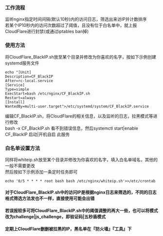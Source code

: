 ### 工作流程
监听nginx指定时间间隔(默认10秒)内的访问日志，筛选出来访IP并计数排序<br>
若某个IP10秒内的访问次数超过了阈值，且没有位于白名单中，就上报CloudFlare进行封禁(或通过iptables ban掉)
### 使用方法
将CloudFlare_BlackIP.sh放至某个目录并修改为你喜欢的名字，按如下示例创建systemd服务文件<br>
```
echo "[Unit]
Description=CF_BlackIP
After=rc-local.service
[Service]
Type=simple
ExecStart=bash /etc/nginx/CF_BlackIP.sh
Restart=always
[Install]
WantedBy=multi-user.target">/etc/systemd/system/CF_BlackIP.service
```
编辑CF_BlackIP.sh，将CloudFlare的相关信息，以及监听的日志，拉黑模式等进行修改<br>
bash -x CF_BlackIP.sh 看不到错误信息，然后systemctl start|enable CF_BlackIP 启动|开机自启 此服务

### 白名单设置方法
同样将whiteip.sh放至某个目录并修改为你喜欢的名字，填入白名单域名，其他的一般不需要更改<br>
然后按如下示例添加一条定时任务即可
```
echo '0/5 * * * * root bash bash /etc/nginx/whiteip.sh'>>/etc/crontab
```
#### 对于CloudFlare_BlackIP.sh中的访问IP是根据nginx日志来筛选的，不同的日志格式筛选方法发也不一样，直接使用可能会出错
#### 若误报较多可将CloudFlare_BlackIP.sh中的阈值调整的再大一些，也可以将模式改为challenge|js_challenge，即验证码|五秒盾模式
#### 定期上CloudFlare删删被拉黑的IP，黑名单在『防火墙』『工具』下

